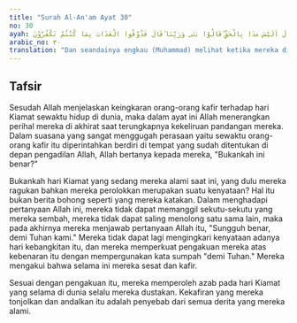 ```yaml
---
title: "Surah Al-An'am Ayat 30"
no: 30
ayah: وَلَوْ تَرٰٓى اِذْ وُقِفُوْا عَلٰى رَبِّهِمْ ۗ قَالَ اَلَيْسَ هٰذَا بِالْحَقِّ ۗقَالُوْا بَلٰى وَرَبِّنَا ۗقَالَ فَذُوْقُوا الْعَذَابَ بِمَا كُنْتُمْ تَكْفُرُوْنَ ࣖ
arabic_no: ٣٠
translation: "Dan seandainya engkau (Muhammad) melihat ketika mereka dihadapkan kepada Tuhannya (tentulah engkau melihat peristiwa yang mengharukan). Dia berfirman, “Bukankah (kebangkitan) ini benar?” Mereka menjawab, “Sungguh benar, demi Tuhan kami.” Dia berfirman, “Rasakanlah azab ini, karena dahulu kamu mengingkarinya.”"
---
```


## Tafsir

Sesudah Allah menjelaskan keingkaran orang-orang kafir terhadap hari Kiamat sewaktu hidup di dunia, maka dalam ayat ini Allah menerangkan perihal mereka di akhirat saat terungkapnya kekeliruan pandangan mereka. Dalam suasana yang sangat menggugah perasaan yaitu sewaktu orang-orang kafir itu diperintahkan berdiri di tempat yang sudah ditentukan di depan pengadilan Allah, Allah bertanya kepada mereka, "Bukankah ini benar?"

Bukankah hari Kiamat yang sedang mereka alami saat ini, yang dulu mereka ragukan bahkan mereka perolokkan merupakan suatu kenyataan? Hal itu bukan berita bohong seperti yang mereka katakan. Dalam menghadapi pertanyaan Allah ini, mereka tidak dapat memanggil sekutu-sekutu yang mereka sembah, mereka tidak dapat saling menolong satu sama lain, maka pada akhirnya mereka menjawab pertanyaan Allah itu, "Sungguh benar, demi Tuhan kami." Mereka tidak dapat lagi mengingkari kenyataan adanya hari kebangkitan itu, dan mereka memperkuat pengakuan mereka atas kebenaran itu dengan mempergunakan kata sumpah "demi Tuhan." Mereka mengakui bahwa selama ini mereka sesat dan kafir.

Sesuai dengan pengakuan itu, mereka memperoleh azab pada hari Kiamat yang selama di dunia selalu mereka dustakan. Kekafiran yang mereka tonjolkan dan andalkan itu adalah penyebab dari semua derita yang mereka alami.